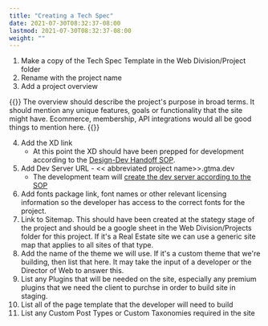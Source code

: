```yaml
---
title: "Creating a Tech Spec"
date: 2021-07-30T08:32:37-08:00
lastmod: 2021-07-30T08:32:37-08:00
weight: ""
---
```


1. Make a copy of the Tech Spec Template in the Web Division/Project folder
2. Rename with the project name
3. Add a project overview

{{<notice info>}}
The overview should describe the project's purpose in broad terms. It should mention any unique features, goals or functionality that the site might have. Ecommerce, membership, API integrations would all be good things to mention here.
{{</notice>}}

4. Add the XD link
   * At this point the XD should have been prepped for development according to the [Design-Dev Handoff SOP](/web-division/design-dev-handoff/).
5. Add Dev Server URL - << abbreviated project name>>.gtma.dev
   * The development team will [create the dev server according to the SOP](/web-division/dev-server-setup/)
6. Add fonts package link, font names or other relevant licensing information so the developer has access to the correct fonts for the project.
7. Link to Sitemap. This should have been created at the stategy stage of the project and should be a google sheet in the Web Division/Projects folder for this project. If it's a Real Estate site we can use a generic site map that applies to all sites of that type.
8. Add the name of the theme we will use. If it's a custom theme that we're building, then list that here. It may take the input of a developer or the Director of Web to answer this.
9. List any Plugins that will be needed on the site, especially any premium plugins that we need the client to purchse in order to build site in staging.
10. List all of the page template that the developer will need to build
11. List any Custom Post Types or Custom Taxonomies required in the site
 